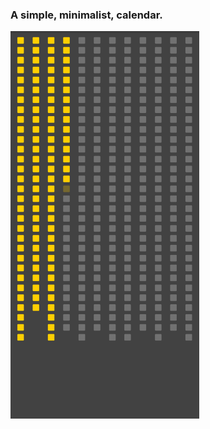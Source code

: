 ### A simple, minimalist, calendar.

<img src="https://github.com/AurelienAubry/Calendar/blob/master/calendar.png" height="620">
